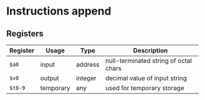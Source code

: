 # Instructions append

## Registers

| Register | Usage     | Type    | Description                           |
| -------- | --------- | ------- | ------------------------------------- |
| `$a0`    | input     | address | null-terminated string of octal chars |
| `$v0`    | output    | integer | decimal value of input string         |
| `$t0-9`  | temporary | any     | used for temporary storage            |
